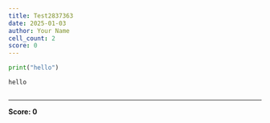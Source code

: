 ```yaml
---
title: Test2837363
date: 2025-01-03
author: Your Name
cell_count: 2
score: 0
---
```


```python
print("hello")
```

    hello



```python

```


---
**Score: 0**